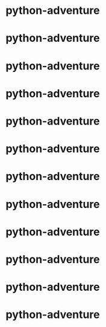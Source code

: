 # python-adventure
# python-adventure
# python-adventure
# python-adventure
# python-adventure
# python-adventure
# python-adventure
# python-adventure
# python-adventure
# python-adventure
# python-adventure
# python-adventure
